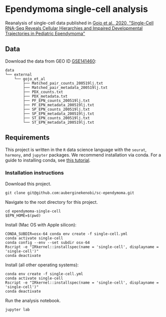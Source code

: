 # Ependymoma single-cell analysis
Reanalysis of single-cell data published in [Gojo et al., 2020, "Single-Cell RNA-Seq Reveals Cellular Hierarchies and Impaired Developmental Trajectories in Pediatric Ependymoma"](https://www.ncbi.nlm.nih.gov/pmc/articles/PMC7479515/)  

## Data
Download the data from GEO ID [GSE141460](https://www.ncbi.nlm.nih.gov/geo/query/acc.cgi?acc=GSE141460):
```
data
└── external
    └── gojo_et_al
        ├── Matched_pair_counts_200519lj.txt
        ├── Matched_pair_metadata_200519lj.txt
        ├── PDX_counts.txt
        ├── PDX_metadata.txt
        ├── PF_EPN_counts_200519lj.txt
        ├── PF_EPN_metadata_200519lj.txt
        ├── SP_EPN_counts_200519lj.txt
        ├── SP_EPN_metadata_200519lj.txt
        ├── ST_EPN_counts_200519lj.txt
        └── ST_EPN_metadata_200519lj.txt
```

## Requirements
This project is written in the `R` data science language with the `seurat`, `harmony`, and `jupyter` packages. We recommend installation via conda. For a guide to installing conda, see [this tutorial](https://github.com/auberginekenobi/protocols/tree/main/0_Setting_up_your_workstation).
### Installation instructions
Download this project.
```
git clone git@github.com:auberginekenobi/sc-ependymoma.git
```
Navigate to the root directory for this project.
```
cd ependymoma-single-cell
$EPN_HOME=$(pwd)
```
Install (Mac OS with Apple silicon):
```
CONDA_SUBDIR=osx-64 conda env create -f single-cell.yml
conda activate single-cell
conda config --env --set subdir osx-64
Rscript -e "IRkernel::installspec(name = 'single-cell', displayname = 'single-cell')"
conda deactivate
```
Install (all other operating systems):
```
conda env create -f single-cell.yml
conda activate single-cell
Rscript -e "IRkernel::installspec(name = 'single-cell', displayname = 'single-cell')"
conda deactivate
```
Run the analysis notebook.
```
jupyter lab
```
